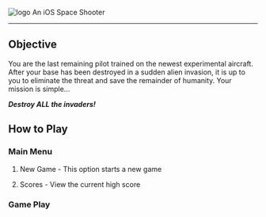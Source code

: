![logo](https://github.com/jermyser/RememberRickenbacker/blob/master/logo.png "logo")
An iOS Space Shooter

---

## Objective
You are the last remaining pilot trained on the newest experimental aircraft.  After your base has been destroyed in a sudden alien invasion, it is up to you to eliminate the threat and save the remainder of humanity.  Your mission is simple...

**_Destroy ALL the invaders!_**

## How to Play
### Main Menu
1. New Game - This option starts a new game

2. Scores - View the current high score

### Game Play

